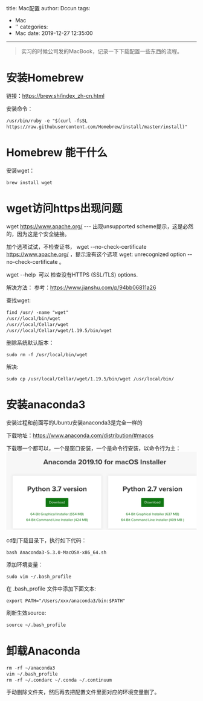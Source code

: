 title: Mac配置
author: Dccun
tags:
  - Mac
  - ''
categories:
  - Mac
date: 2019-12-27 12:35:00
---
>实习的时候公司发的MacBook，记录一下下载配置一些东西的流程。

<!--more-->

# 安装Homebrew
链接：https://brew.sh/index_zh-cn.html

安装命令：
```
/usr/bin/ruby -e "$(curl -fsSL https://raw.githubusercontent.com/Homebrew/install/master/install)"
```

# Homebrew 能干什么
安装wget：
```
brew install wget
```

# wget访问https出现问题
wget https://www.apache.org/ ---
出现unsupported scheme提示，这是必然的，因为这是个安全链接。

加个选项试试，不检查证书，
wget --no-check-certificate https://www.apache.org/ ，提示没有这个选项
wget: unrecognized option --no-check-certificate
。 

wget --help  可以
检查没有HTTPS (SSL/TLS) options.

解决方法：
参考：https://www.jianshu.com/p/94bb06811a26

查找wget:
```
find /usr/ -name "wget" 
/usr//local/bin/wget
/usr//local/Cellar/wget
/usr//local/Cellar/wget/1.19.5/bin/wget
```
删除系统默认版本：
```
sudo rm -f /usr/local/bin/wget
```
解决:
```
sudo cp /usr/local/Cellar/wget/1.19.5/bin/wget /usr/local/bin/
```

# 安装anaconda3
安装过程和前面写的Ubuntu安装anaconda3是完全一样的

下载地址：https://www.anaconda.com/distribution/#macos

下载哪一个都可以，一个是窗口安装，一个是命令行安装，以命令行为主：
![upload successful](/images/pasted-97.png)

cd到下载目录下，执行如下代码：
```
bash Anaconda3-5.3.0-MacOSX-x86_64.sh
```

添加环境变量：
```
sudo vim ~/.bash_profile
```

在 .bash_profile 文件中添加下面文本:
```
export PATH="/Users/xxx/anaconda3/bin:$PATH"
```

刷新生效source:
```
source ~/.bash_profile
```

# 卸载Anaconda

```
rm -rf ~/anaconda3
vim ~/.bash_profile
rm -rf ~/.condarc ~/.conda ~/.continuum
```

手动删除文件夹，然后再去把配置文件里面对应的环境变量删了。